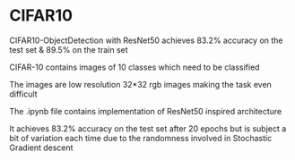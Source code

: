 # CIFAR10
CIFAR10-ObjectDetection with ResNet50 achieves 83.2% accuracy on the test set &amp; 89.5% on the train set

CIFAR-10 contains images of 10 classes which need to be classified

The images are low resolution 32*32 rgb images making the task even difficult

The .ipynb file contains implementation of ResNet50 inspired architecture

It achieves 83.2% accuracy on the test set after 20 epochs but is subject a bit of variation each time due to the randomness involved in Stochastic Gradient descent
